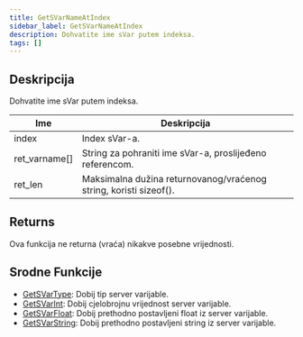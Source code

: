 ```yaml
---
title: GetSVarNameAtIndex
sidebar_label: GetSVarNameAtIndex
description: Dohvatite ime sVar putem indeksa.
tags: []
---
```


## Deskripcija

Dohvatite ime sVar putem indeksa.

| Ime           | Deskripcija                                                       |
| ------------- | ----------------------------------------------------------------- |
| index         | Index sVar-a.                                                     |
| ret_varname[] | String za pohraniti ime sVar-a, proslijeđeno referencom.          |
| ret_len       | Maksimalna dužina returnovanog/vraćenog string, koristi sizeof(). |

## Returns

Ova funkcija ne returna (vraća) nikakve posebne vrijednosti.

## Srodne Funkcije

- [GetSVarType](GetSVarType): Dobij tip server varijable.
- [GetSVarInt](GetSVarInt): Dobij cjelobrojnu vrijednost server varijable.
- [GetSVarFloat](GetSVarFloat): Dobij prethodno postavljeni float iz server varijable.
- [GetSVarString](GetSVarString): Dobij prethodno postavljeni string iz server varijable.
